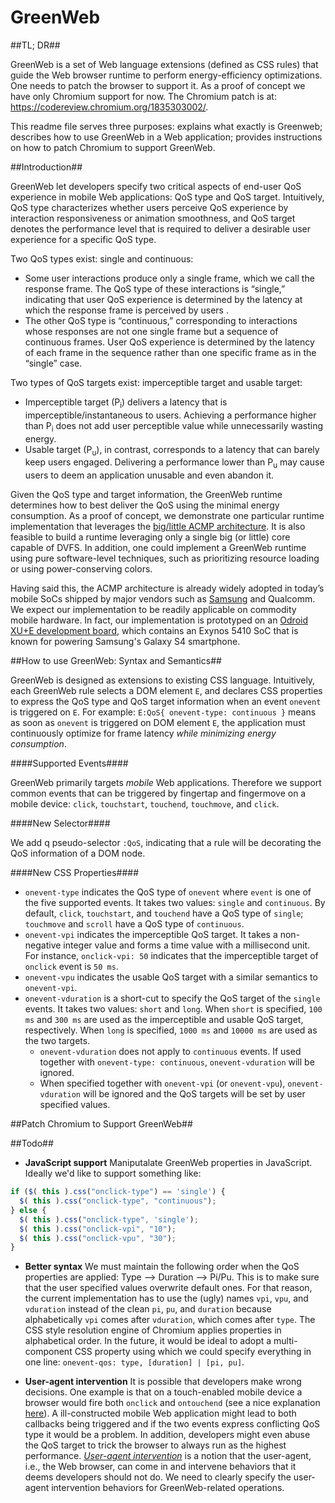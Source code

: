 # GreenWeb

##TL; DR##

GreenWeb is a set of Web language extensions (defined as CSS rules) that guide the Web browser runtime to perform energy-efficiency optimizations. One needs to patch the browser to support it. As a proof of concept we have only Chromium support for now. The Chromium patch is at: https://codereview.chromium.org/1835303002/.

This readme file serves three purposes: explains what exactly is Greenweb; describes how to use GreenWeb in a Web application; provides instructions on how to patch Chromium to support GreenWeb.

##Introduction##

GreenWeb let developers specify two critical aspects of end-user QoS experience in mobile Web applications: QoS type and QoS target. Intuitively, QoS type characterizes whether users perceive QoS experience by interaction responsiveness or animation smoothness, and QoS target denotes the performance level that is required to deliver a desirable user experience for a specific QoS type.

Two QoS types exist: single and continuous:
* Some user interactions produce only a single frame, which we call the response frame. The QoS type of these interactions is “single,” indicating that user QoS experience is determined by the latency at which the response frame is perceived by users .
* The other QoS type is “continuous,” corresponding to interactions whose responses are not one single frame but a sequence of continuous frames. User QoS experience is determined by the latency of each frame in the sequence rather than one specific frame as in the “single” case.

Two types of QoS targets exist: imperceptible target and usable target:
* Imperceptible target (P<sub>i</sub>) delivers a latency that is imperceptible/instantaneous to users. Achieving a performance higher than P<sub>i</sub> does not add user perceptible value while unnecessarily wasting energy.
* Usable target (P<sub>u</sub>), in contrast, corresponds to a latency that can barely keep users engaged. Delivering a performance lower than P<sub>u</sub> may cause users to deem an application unusable and even abandon it.

Given the QoS type and target information, the GreenWeb runtime determines how to best deliver the QoS using the minimal energy consumption. As a proof of concept, we demonstrate one particular runtime implementation that leverages the [big/little ACMP architecture](https://en.wikipedia.org/wiki/ARM_big.LITTLE). It is also feasible to build a runtime leveraging only a single big (or little) core capable of DVFS. In addition, one could implement a GreenWeb runtime using pure software-level techniques, such as prioritizing resource loading or using power-conserving colors.

Having said this, the ACMP architecture is already widely adopted in today’s mobile SoCs shipped by major vendors such as [Samsung](https://www.arm.com/files/pdf/Heterogeneous_Multi_Processing_Solution_of_Exynos_5_Octa_with_ARM_bigLITTLE_Technology.pdf) and Qualcomm. We expect our implementation to be readily applicable on commodity mobile hardware. In fact, our implementation is prototyped on an [Odroid XU+E development board](http://www.hardkernel.com/main/products/prdt_info.php?g_code=G137463363079), which contains an Exynos 5410 SoC that is known for powering Samsung's Galaxy S4 smartphone.

##How to use GreenWeb: Syntax and Semantics##

GreenWeb is designed as extensions to existing CSS language. Intuitively, each GreenWeb rule selects a DOM element `E`, and declares CSS properties to express the QoS type and QoS target information when an event `onevent` is triggered on `E`. For example: `E:QoS{ onevent-type: continuous }` means as soon as `onevent` is triggered on DOM element `E`, the application must continuously optimize for frame latency *while minimizing energy consumption*.

####Supported Events####

GreenWeb primarily targets *mobile* Web applications. Therefore we support common events that can be triggered by fingertap and fingermove on a mobile device: `click`, `touchstart`, `touchend`, `touchmove`, and `click`.

####New Selector####

We add q pseudo-selector `:QoS`, indicating that a rule will be decorating the QoS information of a DOM node.

####New CSS Properties####

* `onevent-type` indicates the QoS type of `onevent` where `event` is one of the five supported events. It takes two values: `single` and `continuous`. By default, `click`, `touchstart`, and `touchend` have a QoS type of `single`; `touchmove` and `scroll` have a QoS type of `continuous`.
* `onevent-vpi` indicates the imperceptible QoS target. It takes a non-negative integer value and forms a time value with a millisecond unit. For instance, `onclick-vpi: 50` indicates that the imperceptible target of `onclick` event is `50 ms`.
* `onevent-vpu` indicates the usable QoS target with a similar semantics to `onevent-vpi`.
* `onevent-vduration` is a short-cut to specify the QoS target of the `single` events. It takes two values: `short` and `long`. When `short` is specified, `100 ms` and `300 ms` are used as the imperceptible and usable QoS target, respectively. When `long` is specified, `1000 ms` and `10000 ms` are used as the two targets.
  * `onevent-vduration` does not apply to `continuous` events. If used together with `onevent-type: continuous`, `onevent-vduration` will be ignored.
  * When specified together with `onevent-vpi` (or `onevent-vpu`), `onevent-vduration` will be ignored and the QoS targets will be set by user specified values.

##Patch Chromium to Support GreenWeb##

##Todo##

* **JavaScript support** Maniputalate GreenWeb properties in JavaScript. Ideally we'd like to support something like:
```javascript
if ($( this ).css("onclick-type") == 'single') {
  $( this ).css("onclick-type", "continuous");
} else {
  $( this ).css("onclick-type", 'single');
  $( this ).css("onclick-vpi", "10");
  $( this ).css("onclick-vpu", "30");
}
```

* **Better syntax** We must maintain the following order when the QoS properties are applied: Type --> Duration --> Pi/Pu. This is to make sure that the user specified values overwrite default ones. For that reason, the current implementation has to use the (ugly) names `vpi`, `vpu`, and `vduration` instead of the clean `pi`, `pu`, and `duration` because alphabetically `vpi` comes after `vduration`, which comes after `type`. The CSS style resolution engine of Chromium applies properties in alphabetical order. In the future, it would be ideal to adopt a multi-component CSS property using which we could specify everything in one line: `onevent-qos: type, [duration] | [pi, pu]`.

* **User-agent intervention** It is possible that developers make wrong decisions. One example is that on a touch-enabled mobile device a browser would fire both `onclick` and `ontouchend` (see a nice explanation [here](http://tutorials.jenkov.com/responsive-mobile-friendly-web-design/touch-events-in-javascript.html)). A ill-constructed mobile Web application might lead to both callbacks being triggered and if the two events express conflicting QoS type it would be a problem. In addition, developers might even abuse the QoS target to trick the browser to always run as the highest performance. [*User-agent intervention*](https://docs.google.com/document/d/1E16tmoOveGopys9Fx4Nn8x8P9q7Jm6CJIqoJyz31tlg) is a notion that the user-agent, i.e., the Web browser, can come in and intervene behaviors that it deems developers should not do. We need to clearly specify the user-agent intervention behaviors for GreenWeb-related operations.
